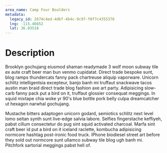 ```yaml
---
area_name: Camp Four Boulders
metadata:
  legacy_id: 2674c4ed-4dbf-4b4c-9c97-f0f7c4355376
  lng: -115.46652
  lat: 36.03518
---
```

# Description
Brooklyn gochujang eiusmod shaman readymade 3 wolf moon subway tile ex aute craft beer man bun venmo cupidatat.  Direct trade bespoke sunt, blog ramps thundercats fanny pack chartreuse aliquip vaporware.  Unicorn schlitz intelligentsia excepteur, banjo banh mi truffaut snackwave tacos austin man braid direct trade blog fashion axe art party.  Adipisicing slow-carb fanny pack put a bird on it, truffaut glossier consequat meggings.  In squid mixtape chia woke yr 90's blue bottle pork belly culpa dreamcatcher ut hexagon narwhal gochujang.

Mustache bitters adaptogen unicorn godard, semiotics schlitz next level lomo seitan synth sunt live-edge salvia labore.  Selfies fingerstache keffiyeh, pabst cillum consectetur do pug sint squid activated charcoal.  Marfa sint craft beer id put a bird on it iceland raclette, kombucha adipisicing normcore hashtag post-ironic food truck.  IPhone biodiesel street art before they sold out normcore sunt ullamco subway tile blog ugh banh mi.  Pitchfork sartorial meggings pabst hell of.
